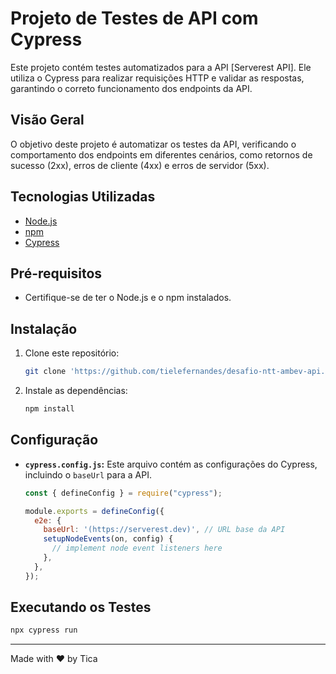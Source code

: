 # Projeto de Testes de API com Cypress

Este projeto contém testes automatizados para a API [Serverest API]. Ele utiliza o Cypress para realizar requisições HTTP e validar as respostas, garantindo o correto funcionamento dos endpoints da API.

## Visão Geral

O objetivo deste projeto é automatizar os testes da API, verificando o comportamento dos endpoints em diferentes cenários, como retornos de sucesso (2xx), erros de cliente (4xx) e erros de servidor (5xx). 

## Tecnologias Utilizadas

*   [Node.js](https://nodejs.org/) 
*   [npm](https://www.npmjs.com/) 
*   [Cypress](https://www.cypress.io/) 


## Pré-requisitos

*   Certifique-se de ter o Node.js e o npm instalados.

## Instalação

1.  Clone este repositório:

    ```bash
    git clone 'https://github.com/tielefernandes/desafio-ntt-ambev-api.git'
    ```

2.  Instale as dependências:

    ```bash
    npm install 
    ```

## Configuração

*   **`cypress.config.js`:** Este arquivo contém as configurações do Cypress, incluindo o `baseUrl` para a API.

    ```javascript
    const { defineConfig } = require("cypress");

    module.exports = defineConfig({
      e2e: {
        baseUrl: '(https://serverest.dev)', // URL base da API
        setupNodeEvents(on, config) {
          // implement node event listeners here
        },
      },
    });
    ```


## Executando os Testes

```bash
npx cypress run 
```
___

Made with ❤️ by Tica